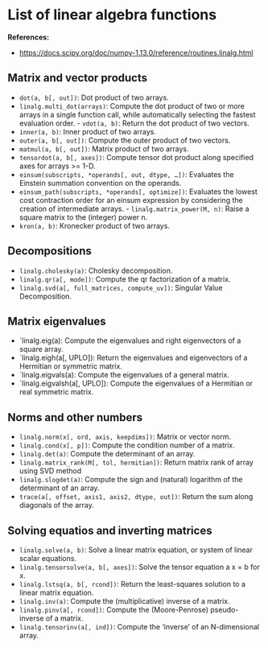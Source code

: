 # List of linear algebra functions

**References:**
- https://docs.scipy.org/doc/numpy-1.13.0/reference/routines.linalg.html

## Matrix and vector products


- `dot(a, b[, out])`: Dot product of two arrays.
- `linalg.multi_dot(arrays)`: Compute the dot product of two or more arrays in
	a single function call, while automatically selecting the fastest evaluation
	order.  - `vdot(a, b)`: Return the dot product of two vectors.
- `inner(a, b)`: Inner product of two arrays.
- `outer(a, b[, out])`: Compute the outer product of two vectors.
- `matmul(a, b[, out])`: Matrix product of two arrays.
- `tensordot(a, b[, axes])`: Compute tensor dot product along specified axes for arrays >= 1-D.
- `einsum(subscripts, *operands[, out, dtype, …])`: Evaluates the Einstein summation convention on the operands.
- `einsum_path(subscripts, *operands[, optimize])`: Evaluates the lowest cost
	contraction order for an einsum expression by considering the creation of
	intermediate arrays.  - `linalg.matrix_power(M, n)`: Raise a square matrix to
	the (integer) power n.
- `kron(a, b)`: Kronecker product of two arrays.


## Decompositions


- `linalg.cholesky(a)`: Cholesky decomposition.
- `linalg.qr(a[, mode])`: Compute the qr factorization of a matrix.
- `linalg.svd(a[, full_matrices, compute_uv])`: Singular Value Decomposition.

## Matrix eigenvalues

- `linalg.eig(a): Compute the eigenvalues and right eigenvectors of a square array.
- `linalg.eigh(a[, UPLO]): Return the eigenvalues and eigenvectors of a Hermitian or symmetric matrix.
- `linalg.eigvals(a): Compute the eigenvalues of a general matrix.
- `linalg.eigvalsh(a[, UPLO]): Compute the eigenvalues of a Hermitian or real symmetric matrix.

## Norms and other numbers

- `linalg.norm(x[, ord, axis, keepdims])`: Matrix or vector norm.
- `linalg.cond(x[, p])`: Compute the condition number of a matrix.
- `linalg.det(a)`: Compute the determinant of an array.
- `linalg.matrix_rank(M[, tol, hermitian])`: Return matrix rank of array using SVD method
- `linalg.slogdet(a)`: Compute the sign and (natural) logarithm of the determinant of an array.
- `trace(a[, offset, axis1, axis2, dtype, out])`: Return the sum along diagonals of the array.

## Solving equatios and inverting matrices

- `linalg.solve(a, b)`: Solve a linear matrix equation, or system of linear scalar equations.
- `linalg.tensorsolve(a, b[, axes])`: Solve the tensor equation a x = b for x.
- `linalg.lstsq(a, b[, rcond])`: Return the least-squares solution to a linear matrix equation.
- `linalg.inv(a)`: Compute the (multiplicative) inverse of a matrix.
- `linalg.pinv(a[, rcond])`: Compute the (Moore-Penrose) pseudo-inverse of a matrix.
- `linalg.tensorinv(a[, ind])`: Compute the ‘inverse’ of an N-dimensional array.

